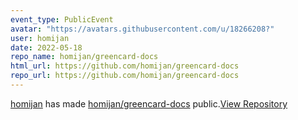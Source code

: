 ```yaml
---
event_type: PublicEvent
avatar: "https://avatars.githubusercontent.com/u/18266208?"
user: homijan
date: 2022-05-18
repo_name: homijan/greencard-docs
html_url: https://github.com/homijan/greencard-docs
repo_url: https://github.com/homijan/greencard-docs
---
```


<a href='https://github.com/homijan' target='_blank'>homijan</a> has made <a href='https://github.com/homijan/greencard-docs' target='_blank'>homijan/greencard-docs</a> public.<a href='https://github.com/homijan/greencard-docs' target='_blank'>View Repository</a>